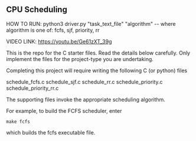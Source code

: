 ## CPU Scheduling

HOW TO RUN:
python3 driver.py "task_text_file" "algorithm"
-- where algorithm is one of: fcfs, sjf, priority, rr

VIDEO LINK:
https://youtu.be/Ge61zXT_39g

This is the repo for the C starter files.  Read the details below carefully. Only implement the files for the project-type you are undertaking.

Completing this project will require writing the following C (or python) files

schedule_fcfs.c
schedule_sjf.c
schedule_rr.c
schedule_priority.c
schedule_priority_rr.c

The supporting files invoke the appropriate scheduling algorithm. 

For example, to build the FCFS scheduler, enter
```
make fcfs
```
which builds the fcfs executable file.
